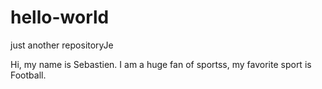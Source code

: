 # hello-world
just another repositoryJe

Hi, my name is Sebastien. I am a huge fan of sportss, my favorite sport is Football.
